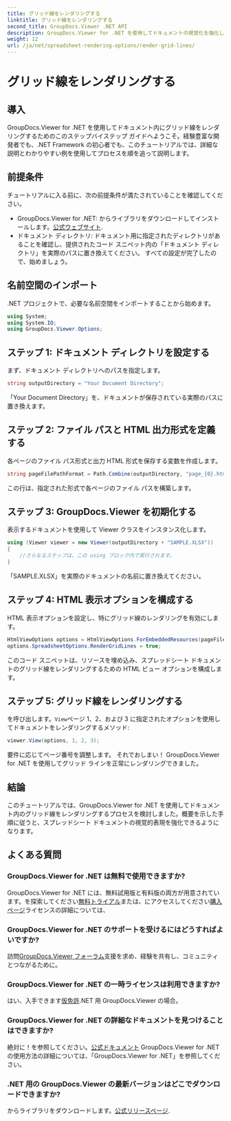 ```yaml
---
title: グリッド線をレンダリングする
linktitle: グリッド線をレンダリングする
second_title: GroupDocs.Viewer .NET API
description: GroupDocs.Viewer for .NET を使用してドキュメントの視覚化を強化します。グリッド線を簡単にレンダリングします。今すぐ無料トライアルを試してください! #GroupDocs #Viewer
weight: 12
url: /ja/net/spreadsheet-rendering-options/render-grid-lines/
---
```


# グリッド線をレンダリングする

## 導入
GroupDocs.Viewer for .NET を使用してドキュメント内にグリッド線をレンダリングするためのこのステップバイステップ ガイドへようこそ。経験豊富な開発者でも、.NET Framework の初心者でも、このチュートリアルでは、詳細な説明とわかりやすい例を使用してプロセスを順を追って説明します。
## 前提条件
チュートリアルに入る前に、次の前提条件が満たされていることを確認してください。
-  GroupDocs.Viewer for .NET: からライブラリをダウンロードしてインストールします。[公式ウェブサイト](https://releases.groupdocs.com/viewer/net/).
- ドキュメント ディレクトリ: ドキュメント用に指定されたディレクトリがあることを確認し、提供されたコード スニペット内の「ドキュメント ディレクトリ」を実際のパスに置き換えてください。
すべての設定が完了したので、始めましょう。
## 名前空間のインポート
.NET プロジェクトで、必要な名前空間をインポートすることから始めます。
```csharp
using System;
using System.IO;
using GroupDocs.Viewer.Options;
```
## ステップ 1: ドキュメント ディレクトリを設定する
まず、ドキュメント ディレクトリへのパスを指定します。
```csharp
string outputDirectory = "Your Document Directory";
```
「Your Document Directory」を、ドキュメントが保存されている実際のパスに置き換えます。
## ステップ 2: ファイル パスと HTML 出力形式を定義する
各ページのファイル パス形式と出力 HTML 形式を保存する変数を作成します。
```csharp
string pageFilePathFormat = Path.Combine(outputDirectory, "page_{0}.html");
```
この行は、指定された形式で各ページのファイル パスを構築します。
## ステップ 3: GroupDocs.Viewer を初期化する
表示するドキュメントを使用して Viewer クラスをインスタンス化します。
```csharp
using (Viewer viewer = new Viewer(outputDirectory + "SAMPLE.XLSX"))
{
    //さらなるステップは、この using ブロック内で実行されます。
}
```
「SAMPLE.XLSX」を実際のドキュメントの名前に置き換えてください。
## ステップ 4: HTML 表示オプションを構成する
HTML 表示オプションを設定し、特にグリッド線のレンダリングを有効にします。
```csharp
HtmlViewOptions options = HtmlViewOptions.ForEmbeddedResources(pageFilePathFormat);
options.SpreadsheetOptions.RenderGridLines = true;
```
このコード スニペットは、リソースを埋め込み、スプレッドシート ドキュメントのグリッド線をレンダリングするための HTML ビュー オプションを構成します。
## ステップ 5: グリッド線をレンダリングする
を呼び出します。`View`ページ 1、2、および 3 に指定されたオプションを使用してドキュメントをレンダリングするメソッド:
```csharp
viewer.View(options, 1, 2, 3);
```
要件に応じてページ番号を調整します。
それでおしまい！ GroupDocs.Viewer for .NET を使用してグリッド ラインを正常にレンダリングできました。
## 結論
このチュートリアルでは、GroupDocs.Viewer for .NET を使用してドキュメント内のグリッド線をレンダリングするプロセスを検討しました。概要を示した手順に従うと、スプレッドシート ドキュメントの視覚的表現を強化できるようになります。
## よくある質問
### GroupDocs.Viewer for .NET は無料で使用できますか?
 GroupDocs.Viewer for .NET には、無料試用版と有料版の両方が用意されています。を探索してください[無料トライアル](https://releases.groupdocs.com/)または、にアクセスしてください[購入ページ](https://purchase.groupdocs.com/buy)ライセンスの詳細については、
### GroupDocs.Viewer for .NET のサポートを受けるにはどうすればよいですか?
訪問[GroupDocs.Viewer フォーラム](https://forum.groupdocs.com/c/viewer/9)支援を求め、経験を共有し、コミュニティとつながるために。
### GroupDocs.Viewer for .NET の一時ライセンスは利用できますか?
はい、入手できます[仮免許](https://purchase.groupdocs.com/temporary-license/).NET 用 GroupDocs.Viewer の場合。
### GroupDocs.Viewer for .NET の詳細なドキュメントを見つけることはできますか?
絶対に！を参照してください。[公式ドキュメント](https://tutorials.groupdocs.com/viewer/net/) GroupDocs.Viewer for .NET の使用方法の詳細については、「GroupDocs.Viewer for .NET」を参照してください。
### .NET 用の GroupDocs.Viewer の最新バージョンはどこでダウンロードできますか?
からライブラリをダウンロードします。[公式リリースページ](https://releases.groupdocs.com/viewer/net/).